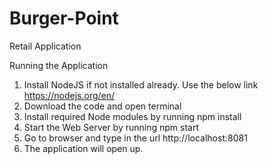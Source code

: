 # Burger-Point
Retail Application

Running the Application
1. Install NodeJS if not installed already. Use the below link
     	https://nodejs.org/en/
2. Download the code and open terminal
3. Install required Node modules by running 
      npm install
4. Start the Web Server by running
      npm start
5. Go to browser and type in the url
      http://localhost:8081
6. The application will open up.
